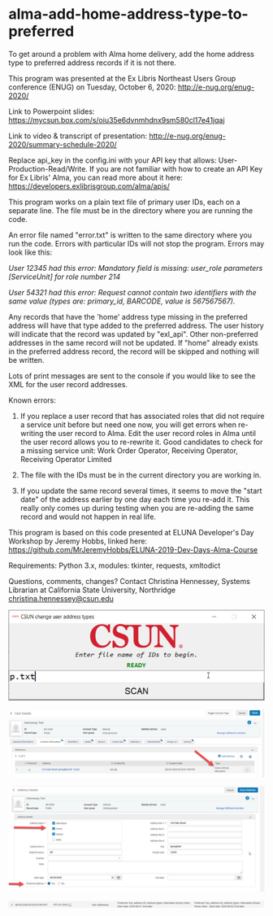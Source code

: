 # alma-add-home-address-type-to-preferred
To get around a problem with Alma home delivery, add the home address type to preferred address records if it is not there.

This program was presented at the Ex Libris Northeast Users Group conference (ENUG) on Tuesday, October 6, 2020: http://e-nug.org/enug-2020/

Link to Powerpoint slides: https://mycsun.box.com/s/oiu35e6dvnmhdnx9sm580cl17e41jqaj

Link to video & transcript of presentation: http://e-nug.org/enug-2020/summary-schedule-2020/

Replace api_key in the config.ini with your API key that allows: User-Production-Read/Write. If you are not familiar with how to create an API Key for Ex Libris' Alma, you can read more about it here: https://developers.exlibrisgroup.com/alma/apis/

This program works on a plain text file of primary user IDs, each on a separate line. The file must be in the directory where you are running the code.

An error file named "error.txt" is written to the same directory where you run the code. Errors with particular IDs will not stop the program. Errors may look like this:

<i>User 12345 had this error: Mandatory field is missing: user_role parameters [ServiceUnit] for role number 214
  
User 54321 had this error: Request cannot contain two identifiers with the same value (types are: primary_id, BARCODE, value is 567567567).</i>

Any records that have the 'home' address type missing in the preferred address will have that type added to the preferred address. The user history will indicate that the record was updated by "exl_api". Other non-preferred addresses in the same record will not be updated. If "home" already exists in the preferred address record, the record will be skipped and nothing will be written. 

Lots of print messages are sent to the console if you would like to see the XML for the user record addresses.

Known errors: 
1. If you replace a user record that has associated roles that did not require a service unit before but need one now, you will get errors when re-writing the user record to Alma. Edit the user record roles in Alma until the user record allows you to re-rewrite it. Good candidates to check for a missing service unit: Work Order Operator, Receiving Operator, Receiving Operator Limited

2. The file with the IDs must be in the current directory you are working in.

3. If you update the same record several times, it seems to move the "start date" of the address earlier by one day each time you re-add it. This really only comes up during testing when you are re-adding the same record and would not happen in real life.

This program is based on this code presented at ELUNA Developer's Day Workshop by Jeremy Hobbs, linked here: https://github.com/MrJeremyHobbs/ELUNA-2019-Dev-Days-Alma-Course

Requirements: Python 3.x, modules: tkinter, requests, xmltodict

Questions, comments, changes? Contact Christina Hennessey, Systems Librarian at California State University, Northridge christina.hennessey@csun.edu

![program image with filename](program_image_with_filename.jpg)

![showing home in contact info](showing_home_in_contact_info.jpg)

![showing home and preferred](showing_home_and_preferred.jpg)

![update_via_user_api_added_home](update_via_user_api_added_home.jpg)
